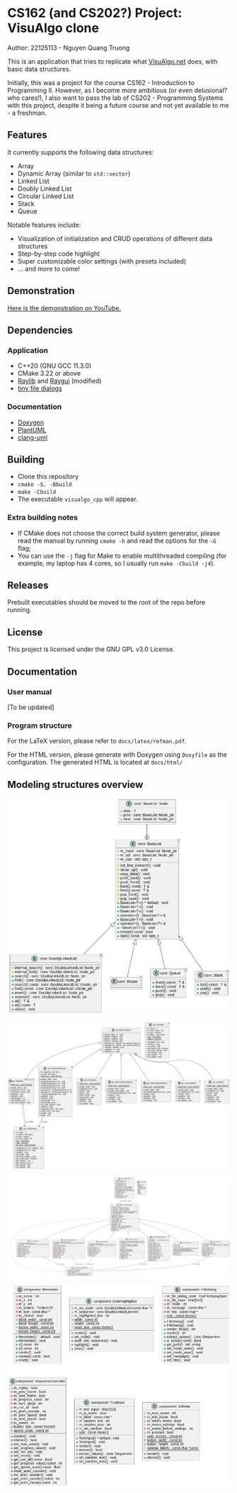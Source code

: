 # CS162 (and CS202?) Project: VisuAlgo clone

Author: 22125113 - Nguyen Quang Truong

This is an application that tries to replicate what [VisuAlgo.net](https://visualgo.net)
does, with basic data structures.

Initially, this was a project for the course CS162 - Introduction to Programming
II. However, as I become more ambitious (or even delusional? who cares!), I also
want to pass the lab of CS202 - Programming Systems with this project, despite
it being a future course and not yet available to me - a freshman.

## Features

It currently supports the following data structures:
- Array
- Dynamic Array (similar to `std::vector`)
- Linked List
- Doubly Linked List
- Circular Linked List
- Stack
- Queue

Notable features include:
- Visualization of initialization and CRUD operations of different data structures
- Step-by-step code highlight
- Super customizable color settings (with presets included)
- ... and more to come!

## Demonstration

[Here is the demonstration on YouTube.](https://youtu.be/9E_ZE9IUF1Q)

## Dependencies

### Application

- C++20 (GNU GCC 11.3.0)
- CMake 3.22 or above
- [Raylib](https://github.com/raysan5/raylib) and [Raygui](https://github.com/raysan5/raygui)
(modified)
- [tiny file dialogs](https://sourceforge.net/projects/tinyfiledialogs/)

### Documentation

- [Doxygen](https://www.doxygen.nl/)
- [PlantUML](https://plantuml.com/)
- [clang-uml](https://github.com/bkryza/clang-uml)

## Building

- Clone this repository
- `cmake -S. -Bbuild`
- `make -Cbuild`
- The executable `visualgo_cpp` will appear.

### Extra building notes

- If CMake does not choose the correct build system generator, please read the
manual by running `cmake -h` and read the options for the `-G` flag;
- You can use the `-j` flag for Make to enable multithreaded compiling (for example,
my laptop has 4 cores, so I usually run `make -Cbuild -j4`).

## Releases

Prebuilt executables should be moved to the root of the repo before running.

## License

This project is licensed under the GNU GPL v3.0 License.

## Documentation

### User manual

[To be updated]

### Program structure

For the LaTeX version, please refer to `docs/latex/refman.pdf`.

For the HTML version, please generate with Doxygen using `Doxyfile` as the
configuration. The generated HTML is located at `docs/html/`

## Modeling structures overview

![core](docs/diagrams/core.png)

![gui](docs/diagrams/gui.png)

![scene](docs/diagrams/scene.png)

![component](docs/diagrams/component.png)

